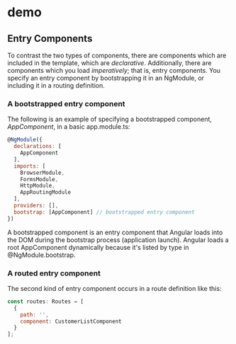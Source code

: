 # demo
## Entry Components
To contrast the two types of components, there are components which are included in the template, which are _declarative_. 
Additionally, there are components which you load _imperatively_; that is, entry components. You specify an entry component 
by bootstrapping it in an NgModule, or including it in a routing definition.
### A bootstrapped entry component
The following is an example of specifying a bootstrapped component, _AppComponent_, in a basic app.module.ts:


```javascript
@NgModule({
  declarations: [
    AppComponent
  ],
  imports: [
    BrowserModule,
    FormsModule,
    HttpModule,
    AppRoutingModule
  ],
  providers: [],
  bootstrap: [AppComponent] // bootstrapped entry component
})
```
A bootstrapped component is an entry component that Angular loads into the DOM during the bootstrap process 
(application launch). Angular loads a root AppComponent dynamically because it's listed by type in 
@NgModule.bootstrap.
### A routed entry component
The second kind of entry component occurs in a route definition like this:
```javascript
const routes: Routes = [
  {
    path: '',
    component: CustomerListComponent
  }
];


